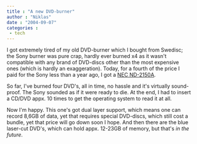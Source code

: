 ```yaml
---
title : "A new DVD-burner"
author : "Niklas"
date : "2004-09-07"
categories : 
 - tech
---
```


I got extremely tired of my old DVD-burner which I bought from Swedisc; the Sony burner was pure crap, hardly ever burned x4 as it wasn't compatible with any brand of DVD-discs other than the most expensive ones (which is hardly an exaggeration). Today, for a fourth of the price I paid for the Sony less than a year ago, I got a [NEC ND-2150A](http://www.nec.co.uk/DVD_RW__ND2510.aspx).

So far, I've burned four DVD's, all in time, no hassle and it's virtually sound-proof. The Sony sounded as if it were ready to die. At the end, I had to insert a CD/DVD appx. 10 times to get the operating system to read it at all.

Now I'm happy. This one's got dual layer support, which means one can record 8,6GB of data, yet that requires special DVD-discs, which still cost a bundle, yet that price will go down soon I hope. And then there are the blue laser-cut DVD's, which can hold appx. 12-23GB of memory, but that's _in the future_.
